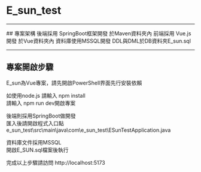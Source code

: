 # E_sun_test
<hr/>
## 專案架構
後端採用 SpringBoot框架開發 於Maven資料夾內  
前端採用 Vue.js開發 於Vue資料夾內  
資料庫使用MSSQL開發 DDL與DML於DB資料夾E_sun.sql  

<hr/>

## 專案開啟步驟
E_sun為Vue專案，請先開啟PowerShell界面先行安裝依賴  
  
如使用node.js 請輸入 npm install  
請輸入 npm run dev開啟專案  

後端則採用SpringBoot做開發  
匯入後請開啟程式入口點  
e_sun_test\src\main\java\com\e_sun_test\ESunTestApplication.java  
  
資料庫文件採用MSSQL  
開啟E_SUN.sql檔案後執行  

完成以上步驟請訪問
<a>http://localhost:5173<a/>

